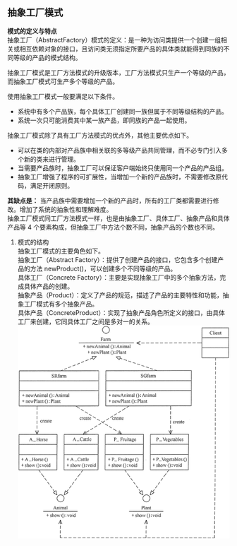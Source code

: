 ## 抽象工厂模式    
**模式的定义与特点**  
抽象工厂（AbstractFactory）模式的定义：是一种为访问类提供一个创建一组相关或相互依赖对象的接口，且访问类无须指定所要产品的具体类就能得到同族的不同等级的产品的模式结构。  
  
抽象工厂模式是工厂方法模式的升级版本，工厂方法模式只生产一个等级的产品，而抽象工厂模式可生产多个等级的产品。  
  
使用抽象工厂模式一般要满足以下条件。  
- 系统中有多个产品族，每个具体工厂创建同一族但属于不同等级结构的产品。  
- 系统一次只可能消费其中某一族产品，即同族的产品一起使用。  
  
抽象工厂模式除了具有工厂方法模式的优点外，其他主要优点如下。  
- 可以在类的内部对产品族中相关联的多等级产品共同管理，而不必专门引入多个新的类来进行管理。  
- 当需要产品族时，抽象工厂可以保证客户端始终只使用同一个产品的产品组。  
- 抽象工厂增强了程序的可扩展性，当增加一个新的产品族时，不需要修改原代码，满足开闭原则。  
  
**其缺点是：** 当产品族中需要增加一个新的产品时，所有的工厂类都需要进行修改。增加了系统的抽象性和理解难度。  
抽象工厂模式同工厂方法模式一样，也是由抽象工厂、具体工厂、抽象产品和具体产品等 4 个要素构成，但抽象工厂中方法个数不同，抽象产品的个数也不同。  
1. 模式的结构  
抽象工厂模式的主要角色如下。  
抽象工厂（Abstract Factory）：提供了创建产品的接口，它包含多个创建产品的方法 newProduct()，可以创建多个不同等级的产品。  
具体工厂（Concrete Factory）：主要是实现抽象工厂中的多个抽象方法，完成具体产品的创建。  
抽象产品（Product）：定义了产品的规范，描述了产品的主要特性和功能，抽象工厂模式有多个抽象产品。  
具体产品（ConcreteProduct）：实现了抽象产品角色所定义的接口，由具体工厂来创建，它同具体工厂之间是多对一的关系。  
![avatar](../../../../../../resource/static/images/abstractFactory.gif)
